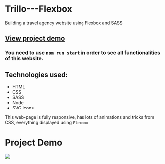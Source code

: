 # Trillo---Flexbox
Building a travel agency website using Flexbox and SASS


## [View project demo](http://trillo-agency.c1.biz/)

### You need to use ```npm run start``` in order to see all functionalities of this website.

## Technologies used:

+ HTML
+ CSS
+ SASS
+ Node
+ SVG icons

This web-page is fully responsive, has lots of animations and tricks from CSS, everything displayed using ```Flexbox```

# Project Demo

<img src="https://media3.giphy.com/media/vhX6ZaOGXtbnIV7LIn/giphy.gif">

